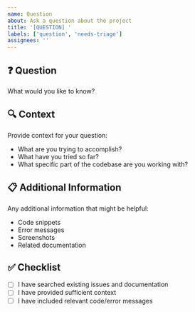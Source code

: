 ```yaml
---
name: Question
about: Ask a question about the project
title: '[QUESTION] '
labels: ['question', 'needs-triage']
assignees: ''
---
```


## ❓ Question
What would you like to know?

## 🔍 Context
Provide context for your question:
- What are you trying to accomplish?
- What have you tried so far?
- What specific part of the codebase are you working with?

## 📋 Additional Information
Any additional information that might be helpful:
- Code snippets
- Error messages
- Screenshots
- Related documentation

## ✅ Checklist
- [ ] I have searched existing issues and documentation
- [ ] I have provided sufficient context
- [ ] I have included relevant code/error messages
